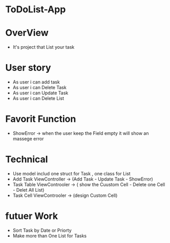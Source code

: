 # ToDoList-App

# OverView
 - It's project that List your task
 
 # User story
 
 - As user i can add task 
 - As user i can Delete Task
 - As user i can Update Task
 - As user i can Delete List
 
 # Favorit Function
 
 - ShowError -> when the user keep the Field empty it will show an massege error
 
 
 # Technical 
 - Use model includ one struct for Task , one class for List 
 - Add Task ViewController -> (Add Task - Update Task - ShowError)
 - Task Table ViewControoler -> ( show the Cuustom Cell - Delete one Cell - Delet All List)
 - Task Cell ViewControoler -> (design Custom Cell)
 
 
 # futuer Work
 
 - Sort Task by Date or Priorty
 - Make more than One List for Tasks
